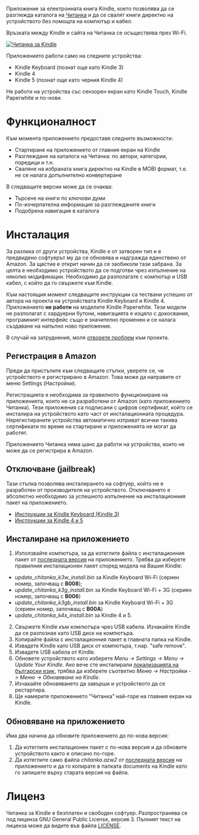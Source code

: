 Приложение за електронната книга Kindle, което позволява да се разглежда каталога на [Читанка](http://chitanka.info/) и да се свалят книги директно на устройството без помощта на компютър и кабел.

Връзката между Kindle и сайта на Читанка се осъществява през Wi-Fi.

[![Читанка за Kindle](http://img.youtube.com/vi/Ym1GvY1qjwg/0.jpg)](http://www.youtube.com/watch?v=Ym1GvY1qjwg)

Приложението работи само на следните устройства:
- Kindle Keyboard (познат още като Kindle 3)
- Kindle 4
- Kindle 5 (познат още като черния Kindle 4)

Не работи на устройства със сензорен екран като Kindle Touch, Kindle Paperwhite и по-нови.

Функционалност
==============

Към момента приложението предоставя следните възможности:
* Стартиране на приложението от главния екран на Kindle
* Разглеждане на каталога на Читанка: по автори, категории, поредици и т.н.
* Сваляне на избраната книга директно на Kindle в MOBI формат, т.е. не се налага допълнително конвертиране

В следващите версии може да се очаква:
* Търсене на книги по ключови думи
* По-изчерпателна информация за разглежданите книги
* Подобрена навигация в каталога

Инсталация
==========

За разлика от други устройства, Kindle е от затворен тип и е предвидено софтуерът му да се обновява и надгражда единствено от Amazon. За щастие е открит начин да се заобиколи тази забрана. За целта е необходимо устройството да се подготви чрез изпълнение на няколко модификации. Необходимо да разполагате с компютър и USB кабел, с който да го свържете към Kindle. 

Към настоящия момент следващите инструкции са тествани успешно от автора на проекта на устройствата Kindle Keyboard и Kindle 4. Приложението **не работи** на моделите Kindle Paperwhite. Тези модели не разполагат с хардуерни бутони, навигацията е изцяло с докосвания, програмният интерфейс също е значително променен и се налага създаване на напълно ново приложение.

В случай на затруднения, моля [отворете проблем](https://github.com/kaloyan-raev/chitanka4kindle/issues/new) към проекта.

Регистрация в Amazon
--------------------

Преди да пристъпите към следващите стъпки, уверете се, че устройството е регистрирано в Amazon. Това може да направите от меню Settings (Настройки).

Регистрацията е необходима за правилното функциониране на приложенията, които не са разработени от Amazon (като приложението Читанка). Тези приложения са подписани с цифров сертификат, който се инсталира на устройството като част от инсталационната процедура. Нерегистираните устройства автоматично изтриват всички такива сертификати по време на стартиране и приложенията не могат да работят.

Приложението Читанка няма шанс да работи на устройства, които не може да се регистрира в Amazon.

Отключване (jailbreak)
----------------------

Тази стъпка позволява инсталирането на софтуер, който не е разработен от производителя на устройството. Отключването е абсолютно необходимо за успешното изпълнение на инсталационния пакет на приложението.

- [Инструкции за Kindle Keyboard (Kindle 3)](https://hitrini.blogspot.bg/2017/03/jailbreak-kindle-3.html)
- [Инструкции за Kindle 4 и 5](https://hitrini.blogspot.bg/2017/03/jailbreak-kindle-4-5.html)

Инсталиране на приложението
---------------------------

1. Използвайте компютъра, за да изтеглите файла с инсталационния пакет от [последната версия](https://github.com/kaloyan-raev/chitanka4kindle/releases/latest) на приложението. Трябва да изберете правилния инсталационен пакет според модела на Вашия Kindle:
  - _update_chitanka_k3w_install.bin_ за Kindle Keyboard Wi-Fi (сериен номер, започващ с **B008**);
  - _update_chitanka_k3g_install.bin_ за Kindle Keyboard Wi-Fi + 3G (сериен номер, започващ с **B006**)
  - _update_chitanka_k3gb_install.bin_ за Kindle Keyboard Wi-Fi + 3G (сериен номер, започващ с **B00A**)
  - _update_chitanka_k4x_install.bin_ за Kindle 4 и 5.
2. Свържете Kindle към компютъра чрез USB кабела. Изчакайте Kindle да се разпознае като USB диск на компютъра.
3. Копирайте файла с инсталационния пакет в главната папка на Kindle.
4. Извадете Kindle като USB диск от компютъра, т.нар. "safe remove".
5. Извадете USB кабела от Kindle.
6. Обновете устройството като изберете _Menu -> Settings -> Menu -> Update Your Kindle_. Ако вече сте инсталирали [локализацията на български език](http://hitrini.blogspot.bg/2017/03/bg-l10n-kindle-4-5.html), трябва да изберете съответно _Меню -> Настройки -> Меню -> Обновяване на Kindle_.
7. Изчакайте обновяването да завърши и устройството да се рестартира.
8. Ще намерите приложението "Читанка" най-горе на главния екран на Kindle.

Обновяване на приложението
--------------------------

Има два начина да обновите приложението до по-нова версия:
1. Да изтеглите инсталационен пакет с по-нова версия и да обновите устройството както е описано по-горе.
2. Да изтеглите само файла _chitanka.azw2_ oт [последната версия](https://github.com/kaloyan-raev/chitanka4kindle/releases/latest) на приложението и да го копирате в папката documents на Kindle като го запишете върху старата версия на файла.

Лиценз
======

Читанка за Kindle е безплатен и свободен софтуер. Разпространява се под лиценза GNU General Public License, версия 3. Пълният текст на лиценза може да видите във файла [LICENSE](https://github.com/kaloyan-raev/chitanka4kindle/blob/master/LICENSE).
